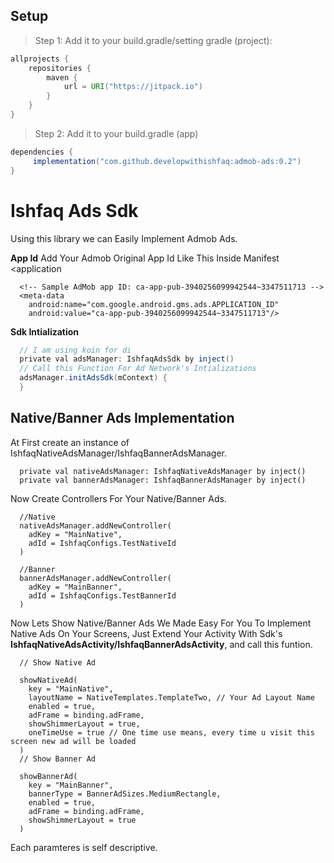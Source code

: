 ## Setup
> Step 1: Add it to your build.gradle/setting gradle (project):
```gradle
allprojects {
    repositories {
        maven {
            url = URI("https://jitpack.io")
        }
    }
}
```
> Step 2: Add it to your build.gradle (app)

```gradle
dependencies {
     implementation("com.github.developwithishfaq:admob-ads:0.2")
}
```

# Ishfaq Ads Sdk
Using this library we can Easily Implement Admob Ads.

**App Id**
Add Your Admob Original App Id Like This Inside Manifest <application 
```
  <!-- Sample AdMob app ID: ca-app-pub-3940256099942544~3347511713 -->
  <meta-data
    android:name="com.google.android.gms.ads.APPLICATION_ID"
    android:value="ca-app-pub-3940256099942544~3347511713"/>
```


**Sdk Intialization**
```gradle
  // I am using koin for di
  private val adsManager: IshfaqAdsSdk by inject()
  // Call this Function For Ad Network's Intializations
  adsManager.initAdsSdk(mContext) {
  }
```
## Native/Banner Ads Implementation
At First create an instance of IshfaqNativeAdsManager/IshfaqBannerAdsManager.
```
  private val nativeAdsManager: IshfaqNativeAdsManager by inject()
  private val bannerAdsManager: IshfaqBannerAdsManager by inject()
```
Now Create Controllers For Your Native/Banner Ads.
```
  //Native
  nativeAdsManager.addNewController(
    adKey = "MainNative",
    adId = IshfaqConfigs.TestNativeId
  )

  //Banner
  bannerAdsManager.addNewController(
    adKey = "MainBanner",
    adId = IshfaqConfigs.TestBannerId
  )
```
Now Lets Show Native/Banner Ads
We Made Easy For You To Implement Native Ads On Your Screens, Just Extend Your Activity With Sdk's **IshfaqNativeAdsActivity/IshfaqBannerAdsActivity**, and call this funtion.

```
  // Show Native Ad

  showNativeAd(
    key = "MainNative",
    layoutName = NativeTemplates.TemplateTwo, // Your Ad Layout Name 
    enabled = true,
    adFrame = binding.adFrame,
    showShimmerLayout = true,
    oneTimeUse = true // One time use means, every time u visit this screen new ad will be loaded
  )
  // Show Banner Ad 

  showBannerAd(
    key = "MainBanner",
    bannerType = BannerAdSizes.MediumRectangle,
    enabled = true,
    adFrame = binding.adFrame,
    showShimmerLayout = true
  )
```
Each paramteres is self descriptive.


